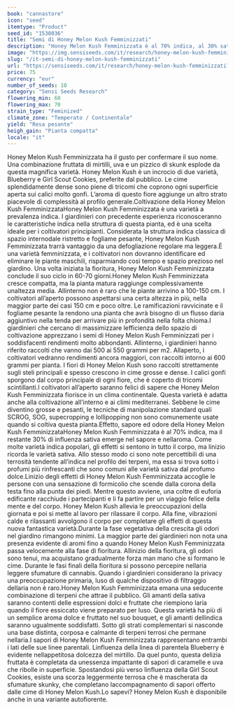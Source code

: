 ```yaml
---
book: "cannastore"
icon: "seed"
itemtype: "Product"
seed_id: "1530036"
title: "Semi di Honey Melon Kush Femminizzati"
description: "Honey Melon Kush Femminizzata è al 70% indica, al 30% sativa con raccolti abbondanti. Sapori di mirtilli, uva e skunky, aromi dolci. Euforica e rilassante."
image: "https://img.sensiseeds.com/it/research/honey-melon-kush-femminizzati-image.png"
slug: "/it-semi-di-honey-melon-kush-femminizzati"
url: "https://sensiseeds.com/it/research/honey-melon-kush-femminizzati?a_aid=cannastore"
price: 75
currency: "eur"
number_of_seeds: 10
category: "Sensi Seeds Research"
flowering_min: 60
flowering_max: 70
strain_type: "Feminized"
climate_zone: "Temperato / Continentale"
yield: "Resa pesante"
heigh_gain: "Pianta compatta"
locale: "it"
---
```

Honey Melon Kush Femminizzata ha il gusto per confermare il suo nome. Una combinazione fruttata di mirtilli, uva e un pizzico di skunk esplode da questa magnifica varietà. Honey Melon Kush è un incrocio di due varietà, Blueberry e Girl Scout Cookies, preferite dal pubblico. Le cime splendidamente dense sono piene di tricomi che coprono ogni superficie aperta sui calici molto gonfi. L’aroma di questo fiore aggiunge un altro strato piacevole di complessità al profilo generale.Coltivazione della Honey Melon Kush FemminizzataHoney Melon Kush Femminizzata è una varietà a prevalenza indica. I giardinieri con precedente esperienza riconosceranno le caratteristiche indica nella struttura di questa pianta, ed è una scelta ideale per i coltivatori principianti. Considerata la struttura indica classica di spazio internodale ristretto e fogliame pesante, Honey Melon Kush Femminizzata trarrà vantaggio da una defogliazione regolare ma leggera.È una varietà femminizzata, e i coltivatori non dovranno identificare ed eliminare le piante maschili, risparmiando così tempo e spazio prezioso nel giardino. Una volta iniziata la fioritura, Honey Melon Kush Femminizzata conclude il suo ciclo in 60-70 giorni.Honey Melon Kush Femminizzata cresce compatta, ma la pianta matura raggiunge complessivamente unaltezza media. Allinterno non è raro che le piante arrivino a 100-150 cm. I coltivatori all’aperto possono aspettarsi una certa altezza in più, nella maggior parte dei casi 150 cm e poco oltre. Le ramificazioni ravvicinate e il fogliame pesante la rendono una pianta che avrà bisogno di un flusso daria aggiuntivo nella tenda per arrivare più in profondità nella folta chioma.I giardinieri che cercano di massimizzare lefficienza dello spazio di coltivazione apprezzano i semi di Honey Melon Kush Femminizzati per i soddisfacenti rendimenti molto abbondanti. Allinterno, i giardinieri hanno riferito raccolti che vanno dai 500 ai 550 grammi per m2. Allaperto, i coltivatori vedranno rendimenti ancora maggiori, con raccolti intorno ai 600 grammi per pianta. I fiori di Honey Melon Kush sono raccolti strettamente sugli steli principali e spesso crescono in cime grosse e dense. I calici gonfi sporgono dal corpo principale di ogni fiore, che è coperto di tricomi scintillanti.I coltivatori all’aperto saranno felici di sapere che Honey Melon Kush Femminizzata fiorisce in un clima continentale. Questa varietà è adatta anche alla coltivazione all’interno e ai climi mediterranei. Sebbene le cime diventino grosse e pesanti, le tecniche di manipolazione standard quali SCROG, SOG, supecropping e lollipopping non sono comunemente usate quando si coltiva questa pianta.Effetto, sapore ed odore della Honey Melon Kush FemminizzataHoney Melon Kush Femminizzata è al 70% indica, ma il restante 30% di influenza sativa emerge nel sapore e nellaroma. Come molte varietà indica popolari, gli effetti si sentono in tutto il corpo, ma linizio ricorda le varietà sativa. Allo stesso modo ci sono note percettibili di una terrosità tendente all’indica nel profilo dei terpeni, ma essa si trova sotto i profumi più rinfrescanti che sono comuni alle varietà sativa dal profumo dolce.Linizio degli effetti di Honey Melon Kush Femminizzata accoglie le persone con una sensazione di formicolio che scende dalla corona della testa fino alla punta dei piedi. Mentre questo avviene, una coltre di euforia edificante racchiude i partecipanti e li fa partire per un viaggio felice della mente e del corpo. Honey Melon Kush allevia le preoccupazioni della giornata e poi si mette al lavoro per rilassare il corpo. Alla fine, vibrazioni calde e rilassanti avvolgono il corpo per completare gli effetti di questa nuova fantastica varietà.Durante la fase vegetativa della crescita gli odori nel giardino rimangono minimi. La maggior parte dei giardinieri non nota una presenza evidente di aromi fino a quando Honey Melon Kush Femminizzata passa velocemente alla fase di fioritura. Allinizio della fioritura, gli odori sono tenui, ma acquistano gradualmente forza man mano che si formano le cime. Durante le fasi finali della fioritura si possono percepire nellaria leggere sfumature di cannabis. Quando i giardinieri considerano la privacy una preoccupazione primaria, luso di qualche dispositivo di filtraggio dellaria non è raro.Honey Melon Kush Femminizzata emana una seducente combinazione di terpeni che attrae il pubblico. Gli amanti della sativa saranno contenti delle espressioni dolci e fruttate che riempiono laria quando il fiore essiccato viene preparato per luso. Questa varietà ha più di un semplice aroma dolce e fruttato nel suo bouquet, e gli amanti dellindica saranno ugualmente soddisfatti. Sotto gli strati complementari si nasconde una base distinta, corposa e calmante di terpeni terrosi che permane nellaria.I sapori di Honey Melon Kush Femminizzata rappresentano entrambi i lati delle sue linee parentali. Linfluenza della linea di parentela Blueberry è evidente nellappetitosa dolcezza del mirtillo. Da quel punto, questa delizia fruttata è completata da unessenza impattante di sapori di caramelle e uva che ribolle in superficie. Spostandosi più verso linfluenza della Girl Scout Cookies, esiste una scorza leggermente terrosa che è mascherata da sfumature skunky, che completano laccompagnamento di sapori offerto dalle cime di Honey Melon Kush.Lo sapevi? Honey Melon Kush è disponibile anche in una variante autofiorente.

